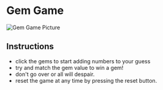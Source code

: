 # Gem Game
![Gem Game Picture](images/gems.png)
## Instructions
- click the gems to start adding numbers to your guess
- try and match the gem value to win a gem!
- don't go over or all will despair.
- reset the game at any time by pressing the reset button.
